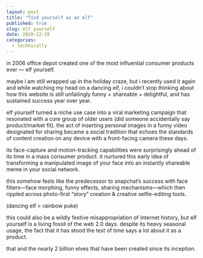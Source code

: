```yaml
---
layout: post
title: "find yourself as an elf"
published: true
slug: elf yourself
date: 2020-12-29
categories:
  - technically
---
```


in 2006 office depot created one of the most influential consumer products ever — elf yourself.


maybe i am still wrapped up in the holiday craze, but i recently used it again and while watching my head on a dancing elf, i couldn’t stop thinking about how this website is *still* unfailingly funny + shareable + delightful, and has sustained success year over year.

<!--more-->


elf yourself turned a niche use case into a viral marketing campaign that resonated with a core group of older users (did someone accidentally say product/market fit). the act of inserting personal images in a funny video designated for sharing became a social tradition that echoes the standards of content creation on any device with a front-facing camera these days.

its face-capture and motion-tracking capabilities were surprisingly ahead of its time in a mass consumer product. it nurtured this early idea of transforming a manipulated image of your face into an instantly shareable meme in your social network.

this somehow feels like the predecessor to snapchat’s success with face filters—face morphing, funny effects, sharing mechanisms—which then rippled across photo-first “story” creation & creative selfie-editing tools.

(dancing elf > rainbow puke)


this could also be a wildly festive misappropriation of internet history, but elf yourself is a living fossil of the web 2.0 days. despite its heavy seasonal usage, the fact that it has stood the test of time says a lot about it as a product.

that and the nearly 2 billion elves that have been created since its inception.

